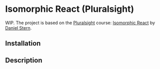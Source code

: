 # Isomorphic React (Pluralsight) 

WIP. The project is based on the [Pluralsight](https://www.pluralsight.com/) course: [Isomorphic React](https://www.pluralsight.com/courses/isomorphic-react) by [Daniel Stern](https://github.com/danielstern).

## Installation

## Description
